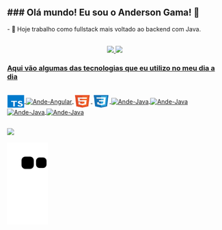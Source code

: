 <h2>### Olá mundo! Eu sou o Anderson Gama! 👋</h2>

<div align="left">
  <p>- 🔭 Hoje trabalho como fullstack mais voltado ao backend com Java.</p>
</div>

<br/>

<div align="center">
  <a href="https://github.com/andegama">
  <img height="180em" src="https://github-readme-stats.vercel.app/api?username=andegama&show_icons=true&theme=dark&include_all_commits=true&count_private=true"/>
  <img height="180em" src="https://github-readme-stats.vercel.app/api/top-langs/?username=andegama&layout=compact&langs_count=7&theme=dark"/>
</div>

<h3>Aqui vão algumas das tecnologias que eu utilizo no meu dia a dia</h3>

<div style="display: inline_block"><br>
  <img align="center" alt="Ande-Ts" height="30" width="40" src="https://raw.githubusercontent.com/devicons/devicon/master/icons/typescript/typescript-plain.svg">
  <img align="center" alt="Ande-Angular" height="30" width="40" src="https://cdn.jsdelivr.net/gh/devicons/devicon/icons/angularjs/angularjs-original.svg" />
  <img align="center" alt="Ande-HTML" height="30" width="40" src="https://raw.githubusercontent.com/devicons/devicon/master/icons/html5/html5-original.svg">
  <img align="center" alt="Ande-CSS" height="30" width="40" src="https://raw.githubusercontent.com/devicons/devicon/master/icons/css3/css3-original.svg">
  <img align="center" alt="Ande-Java" height="30" width="40" src="https://cdn.jsdelivr.net/gh/devicons/devicon/icons/java/java-original.svg" />
  <img align="center" alt="Ande-Java" height="30" width="40" src="https://cdn.jsdelivr.net/gh/devicons/devicon/icons/oracle/oracle-original.svg" />
  <img align="center" alt="Ande-Java" height="30" width="40" src="https://cdn.jsdelivr.net/gh/devicons/devicon/icons/spring/spring-original.svg" />
  <img align="center" alt="Ande-Java" height="30" width="40" src="https://cdn.jsdelivr.net/gh/devicons/devicon/icons/git/git-original.svg" />
</div>

  ##
  
<div> 
  <a href="https://www.linkedin.com/in/anderson-gama" target="_blank"><img src="https://img.shields.io/badge/-LinkedIn-%230077B5?style=for-the-badge&logo=linkedin&logoColor=white" target="_blank"></a> 
 
  ![Snake animation](https://github.com/andegama/andegama/blob/output/github-contribution-grid-snake.svg)
 
</div>
